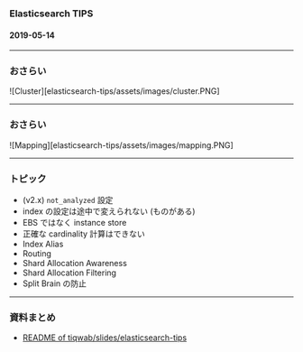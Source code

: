### Elasticsearch TIPS

#### 2019-05-14

---

### おさらい

![Cluster][elasticsearch-tips/assets/images/cluster.PNG]

---

### おさらい

![Mapping][elasticsearch-tips/assets/images/mapping.PNG]

---

### トピック

- (v2.x) `not_analyzed` 設定
- index の設定は途中で変えられない (ものがある)
- EBS ではなく instance store
- 正確な cardinality 計算はできない
- Index Alias
- Routing
- Shard Allocation Awareness
- Shard Allocation Filtering
- Split Brain の防止

---

### 資料まとめ

- [README of tiqwab/slides/elasticsearch-tips][1]

[1]: https://github.com/tiqwab/slides/tree/master/elasticsearch-tips
